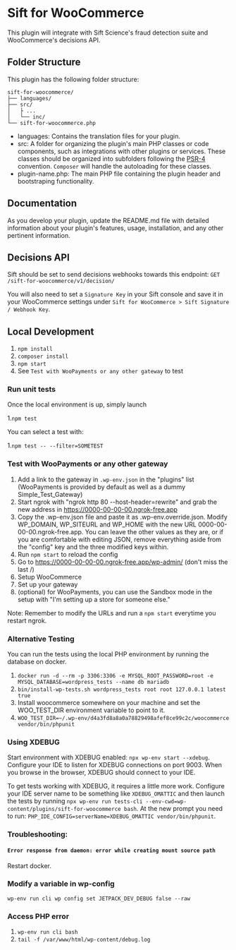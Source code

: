 # Sift for WooCommerce

This plugin will integrate with Sift Science's fraud detection suite and WooCommerce's decisions API.

## Folder Structure

This plugin has the following folder structure:

```
sift-for-woocommerce/
├── languages/
├── src/
│   ├ ...
│   └── inc/
└── sift-for-woocommerce.php
```

- languages: Contains the translation files for your plugin.
- src: A folder for organizing the plugin's main PHP classes or code components, such as integrations with other plugins or services. These classes should be organized into subfolders following the [PSR-4](https://www.php-fig.org/psr/psr-4/) convention. `Composer` will handle the autoloading for these classes.
- plugin-name.php: The main PHP file containing the plugin header and bootstraping functionality.

## Documentation

As you develop your plugin, update the README.md file with detailed information about your plugin's features, usage, installation, and any other pertinent information.

## Decisions API

Sift should be set to send decisions webhooks towards this endpoint:
`GET /sift-for-woocommerce/v1/decision/`

You will also need to set a `Signature Key` in your Sift console and save it in your WooCommerce settings under `Sift for WooCommerce > Sift Signature / Webhook Key`.

## Local Development

1. `npm install`
2. `composer install`
3. `npm start`
4. See `Test with WooPayments or any other gateway` to test


### Run unit tests

Once the local environment is up, simply launch 

1.`npm test`

You can select a test with:

1.`npm test -- --filter=SOMETEST`

### Test with WooPayments or any other gateway

1. Add a link to the gateway in `.wp-env.json` in the "plugins" list (WooPayments is provided by default as well as a dummy Simple_Test_Gateway)
2. Start ngrok with "ngrok http 80 --host-header=rewrite" and grab the new address in https://0000-00-00-00.ngrok-free.app
3. Copy the .wp-env.json file and paste it as .wp-env.override.json. Modify WP_DOMAIN, WP_SITEURL and WP_HOME with the new URL 0000-00-00-00.ngrok-free.app. You can leave the other values as they are, or if you are comfortable with editing JSON, remove everything aside from the "config" key and the three modified keys within.
4. Run `npm start` to reload the config
5. Go to https://0000-00-00-00.ngrok-free.app/wp-admin/ (don't miss the last /)
6. Setup WooCommerce 
7. Set up your gateway
6. (optional) for WooPayments, you can use the Sandbox mode in the setup with "I'm setting up a store for someone else."

Note: Remember to modify the URLs and run a `npm start` everytime you restart ngrok.

### Alternative Testing

You can run the tests using the local PHP environment by running the database on docker.

1. `docker run -d --rm -p 3306:3306 -e MYSQL_ROOT_PASSWORD=root -e MYSQL_DATABASE=wordpress_tests --name db mariadb`
2. `bin/install-wp-tests.sh wordpress_tests root root 127.0.0.1 latest true`
3. Install woocommerce somewhere on your machine and set the WOO_TEST_DIR environment variable to point to it.
4. `WOO_TEST_DIR=~/.wp-env/d4a3fd8a8a0a78829498afef8ce99c2c/woocommerce vendor/bin/phpunit`

### Using XDEBUG

Start environment with XDEBUG enabled: `npx wp-env start --xdebug`.  Configure your IDE to listen for XDEBUG connections on port 9003. When you browse in the browser, XDEBUG should connect to your IDE.

To get tests working with XDEBUG, it requires a little more work.  Configure your IDE server name to be something like `XDEBUG_OMATTIC` and then launch the tests by running `npx wp-env run tests-cli --env-cwd=wp-content/plugins/sift-for-woocommerce bash`. At the new prompt you need to run: `PHP_IDE_CONFIG=serverName=XDEBUG_OMATTIC vendor/bin/phpunit`.

### Troubleshooting:

#### `Error response from daemon: error while creating mount source path`

Restart docker.


### Modify a variable in wp-config

`wp-env run cli wp config set JETPACK_DEV_DEBUG false --raw`

### Access PHP error
1. `wp-env run cli bash`
2. `tail -f /var/www/html/wp-content/debug.log`
